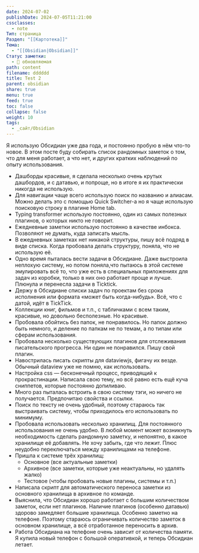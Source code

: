 ```yaml
---
date: 2024-07-02
publishDate: 2024-07-05T11:21:00
cssclasses:
  - note
Тип: страница
Раздел: "[[Картотека]]"
Тема:
  - "[[Obsidian|Obsidian]]"
Статус заметки:
  - 🌱 обновляемая
path: content
filename: dddddd
title: Test 2
parent: obsidian
share: true
menu: true
feed: true
toc: false
collapse: false
weight: 10
tags:
  - _сайт/Obsidian
---
```


Я использую Обсидиан уже два года, и постоянно пробую в нём что-то новое. В этом посте буду собирать список рандомных заметок о том, что для меня работает, а что нет, и других кратких наблюдений по опыту использования.

- Дашборды красивые, я сделала несколько очень крутых дашбордов, и с датавью, и попроще, но в итоге я их практически никогда не использую.
- Для навигации чаще всего использую поиск по названию и алиасам. Можно делать это с помощью Quick Switcher-а но я чаще использую поисковую строку в плагине Home tab.
- Typing transformer использую постоянно, один из самых полезных плагинов, о которых никто не говорит.
- Ежедневные заметки использую постоянно в качестве инбокса. Позволяют не думать, куда записать мысль. 
- В ежедневных заметках нет никакой структуры, пишу всё подряд в виде списка. Когда пробовала делать структуру, поняла, что не использую её.
- Одно время пыталась вести задачи в Обсидиане. Даже выстроила неплохую систему, но потом поняла,что пытаюсь в этой системе эмулировать всё то, что уже есть в специальных приложениях для задач из коробки, только в них оно работает проще и лучше. Плюнула и перенесла задачи в Ticktick.
- Держу в Обсидиане списки задач по проектам без срока исполнения или формата «может быть когда-нибудь». Всё, что с датой, идёт в TickTick.
- Коллекции книг, фильмов и т.п., с табличками с всем таким, красивые, но довольно бесполезные. Но красивые. 
- Пробовала обойтись без папок, не понравилось. Но папок должно быть немного, и деление по папкам не по темам, а по типам или сферам использования.
- Пробовала несколько существующих плагинов для отслеживания писательского прогресса. Ни один не понравился. Пишу свой плагин.
- Навострилась писать скрипты для dataviewjs, фигачу их везде. Обычный dataview уже не помню, как использовать.
- Настройка css — бесконечный процесс, приводящий к прокрастинации. Написала свою тему, но всё равно есть ещё куча сниппетов, которые постоянно допиливаю.
- Много раз пыталась встроить в свою систему тэги, но ничего не получается. Предпочитаю свойства и ссылки.
- Поиск по тексту не очень удобный, поэтому стараюсь так выстраивать систему, чтобы приходилось его использовать по минимуму.
- Пробовала использовать несколько хранилищ. Для постоянного использования не очень удобно. В любой момент может возникнуть необходимость сделать рандомную заметку, и непонятно, в какое хранилище её добавлять. Не хочу забыть, где что лежит. Плюс неудобно переключаться между хранилищами на телефоне.
- Пришла к системе трёх хранилищ:
    - Основное (все актуальные заметки)
    - Архивное (все заметки, которые уже неактуальны, но удалять жалко)
    - Тестовое (чтобы пробовать новые плагины, системы и т.п.)
- Написала скрипт для автоматического переноса заметки из основного хранилища в архивное по команде.
- Выяснила, что Обсидиан хорошо работает с большим количеством заметок, если нет плагинов. Наличие плагинов (особенно датавью) здорово замедляет большие хранилища. Особенно заметно на телефоне. Поэтому стараюсь ограничивать количество заметок в основном хранилище, а всё отработанное переносить в архив.
- Работа Обсидиана на телефоне очень зависит от количества памяти. Я купила новый телефон с большой оперативкой, и теперь Обсидиан летает.
    